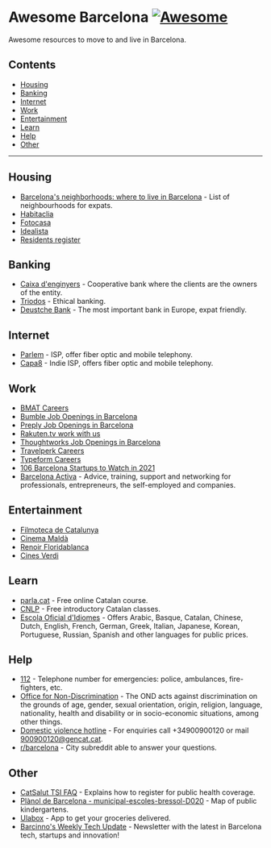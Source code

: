 # Awesome Barcelona [![Awesome](https://awesome.re/badge.svg)](https://awesome.re)

Awesome resources to move to and live in Barcelona.

<!--lint disable awesome-list-item-->
<!-- START doctoc generated TOC please keep comment here to allow auto update -->
<!-- DON'T EDIT THIS SECTION, INSTEAD RE-RUN doctoc TO UPDATE -->
## Contents

- [Housing](#housing)
- [Banking](#banking)
- [Internet](#internet)
- [Work](#work)
- [Entertainment](#entertainment)
- [Learn](#learn)
- [Help](#help)
- [Other](#other)

<!-- END doctoc generated TOC please keep comment here to allow auto update -->
<!--lint enable awesome-list-item-->

---

## Housing

- [Barcelona's neighborhoods: where to live in Barcelona](https://www.expatica.com/es/moving/location/where-to-live-in-barcelona-101435/) - List of neighbourhoods for expats.
- [Habitaclia](https://english.habitaclia.com/rent-home-in-barcelona/province_barcelona-barcelones-area_6/buscardistrito.htm)
- [Fotocasa](https://www.fotocasa.es/en/rental/homes/barcelona-capital/all-zones/l?latitude=41.3854&longitude=2.1775&combinedLocationIds=724,9,8,232,376,8019,0,0,0)
- [Idealista](https://www.idealista.com/en/alquiler-viviendas/barcelona-barcelona/)
- [Residents register](https://ajuntament.barcelona.cat/novaciutadania/en/residents-register)

## Banking

- [Caixa d'enginyers](https://www.caixaenginyers.com/) - Cooperative bank where the clients are the owners of the entity.
- [Triodos](https://www.triodos.es/) - Ethical banking.
- [Deustche Bank](https://www.deutsche-bank.es/pbc/data/en/en-index.html) - The most important bank in Europe, expat friendly.

## Internet

- [Parlem](https://parlem.com/en/) - ISP, offer fiber optic and mobile telephony.
- [Capa8](https://capa8.net/en/) - Indie ISP, offers fiber optic and mobile telephony.

## Work

- [BMAT Careers](https://www.bmat.com/careers)
- [Bumble Job Openings in Barcelona](https://bumble.com/jobs?location=Barcelona%2C%20BC%2C%20ES)
- [Preply Job Openings in Barcelona](https://preply.com/en/careers?location=Barcelona%2C+Spain#vacancies)
- [Rakuten.tv work with us](https://rakuten.wd1.myworkdayjobs.com/RakutenTV/0/refreshFacet/318c8bb6f553100021d223d9780d30be)
- [Thoughtworks Job Openings in Barcelona](https://www.thoughtworks.com/careers/jobs)
- [Travelperk Careers](https://www.travelperk.com/careers/)
- [Typeform Careers](https://www.typeform.com/careers/)
- [106 Barcelona Startups to Watch in 2021](https://www.seedtable.com/startups-barcelona)
- [Barcelona Activa](https://www.barcelonactiva.cat/en/home) - Advice, training, support and networking for professionals, entrepreneurs, the self-employed and companies.

## Entertainment

- [Filmoteca de Catalunya](https://www.filmoteca.cat/web/ca/view-agenda-setmanal)
- [Cinema Maldà](http://www.cinemamalda.com/cartelera-dia-dia/)
- [Renoir Floridablanca](https://www.cinesrenoir.com/cine/renoir-floridablanca/cartelera/)
- [Cines Verdi](https://barcelona.cines-verdi.com/cartelera)

## Learn

- [parla.cat](https://www.parla.cat/pres_catalaenlinia/AppPHP/login/index.php?lang=en) - Free online Catalan course.
- [CNLP](https://www.cpnl.cat/cursos-de-catala/cursos-generals/) - Free introductory Catalan classes.
- [Escola Oficial d'Idiomes](https://www.eoibd.cat/en/) - Offers Arabic, Basque, Catalan, Chinese, Dutch, English, French, German, Greek, Italian, Japanese, Korean, Portuguese, Russian, Spanish and other languages for public prices.

## Help

- [112](https://112.gencat.cat/es/el-112/que-es-el-112/index.html) - Telephone number for emergencies: police, ambulances, fire-fighters, etc.
- [Office for Non-Discrimination](https://ajuntament.barcelona.cat/lgtbi/en/services/office-non-discrimination-0) - The OND acts against discrimination on the grounds of age, gender, sexual orientation, origin, religion, language, nationality, health and disability or in socio-economic situations, among other things.
- [Domestic violence hotline](https://dones.gencat.cat/ca/ambits/violencia_masclista/recursos_atencio/telefon_900/) - For enquiries call +34900900120 or mail 900900120@gencat.cat.
- [r/barcelona](http://reddit.com/r/barcelona) - City subreddit able to answer your questions.

## Other

- [CatSalut TSI FAQ](https://catsalut.gencat.cat/ca/coneix-catsalut/acces-sistema-salut/la-tsi/targeta-sanitaria-individual) - Explains how to register for public health coverage.
- [Plànol de Barcelona - municipal-escoles-bressol-D020](https://w33.bcn.cat/planolBCN/en/guia/act/municipal-escoles-bressol-D020/angle/44.4/position/430916,4583697/) - Map of public kindergartens.
- [Ulabox](https://www.ulabox.com/en) - App to get your groceries delivered.
- [Barcinno's Weekly Tech Update](https://www.getrevue.co/profile/Barcinno) - Newsletter with the latest in Barcelona tech, startups and innovation!
